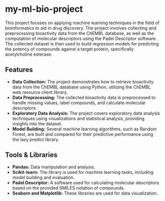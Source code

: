 # my-ml-bio-project

This project focuses on applying machine learning techniques in the field of bioinformatics to aid in drug discovery. The project involves collecting and preprocessing bioactivity data from the ChEMBL database, as well as the computation of molecular descriptors using the Padel Descriptor software. The collected dataset is then used to build regression models for predicting the potency of compounds against a target protein, specifically acetylcholine esterase.

## Features

- __Data Collection:__ The project demonstrates how to retrieve bioactivity data from the ChEMBL database using Python, utilizing the ChEMBL web resource client library.
- __Data Preprocessing:__ The collected bioactivity data is preprocessed to handle missing values, label compounds, and calculate molecular descriptors.
- __Exploratory Data Analysis:__ The project covers exploratory data analysis techniques using visualizations and statistical analysis, providing insights into the dataset.
- __Model Building:__ Several machine learning algorithms, such as Random Forest, are built and compared for their predictive performance using the lazy predict library.

## Tools & Libraries

- __Pandas:__ Data manipulation and analysis.
- __Scikit-learn:__ The library is used for machine learning tasks, including model building and evaluation.
- __Padel Descriptor:__ A software used for calculating molecular descriptors based on the provided SMILES notation of compounds.
- __Seaborn and Matplotlib:__ These libraries are used for data visualization.
